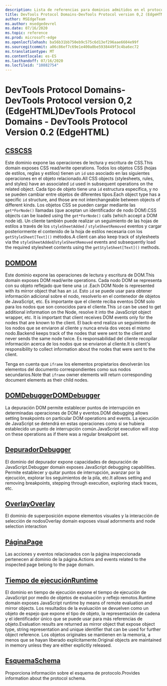 ```yaml
---
description: Lista de referencias para dominios admitidos en el protocolo Microsoft Edge DevTools, versión 0,2.
title: DevTools Protocol Domains-DevTools Protocol version 0,2 (EdgeHTML)
author: MSEdgeTeam
ms.author: msedgedevrel
ms.date: 07/16/2020
ms.topic: reference
ms.prod: microsoft-edge
ms.openlocfilehash: ba56b31bb750eb9c575c6d13ef296aae6604e99f
ms.sourcegitcommit: a06c86ef7c69e1e400a0be5938449f3c4ba6ec72
ms.translationtype: MT
ms.contentlocale: es-ES
ms.lasthandoff: 07/16/2020
ms.locfileid: "10882754"
---
```

# <span data-ttu-id="e8513-103">DevTools Protocol Domains-DevTools Protocol version 0,2 (EdgeHTML)</span><span class="sxs-lookup"><span data-stu-id="e8513-103">DevTools Protocol Domains - DevTools Protocol Version 0.2 (EdgeHTML)</span></span>  

## [<span data-ttu-id="e8513-104">CSS</span><span class="sxs-lookup"><span data-stu-id="e8513-104">CSS</span></span>](css.md)  

<span data-ttu-id="e8513-105">Este dominio expone las operaciones de lectura y escritura de CSS.</span><span class="sxs-lookup"><span data-stu-id="e8513-105">This domain exposes CSS read/write operations.</span></span> <span data-ttu-id="e8513-106">Todos los objetos CSS (hojas de estilos, reglas y estilos) tienen un `id` uso asociado en las siguientes operaciones en el objeto relacionado.</span><span class="sxs-lookup"><span data-stu-id="e8513-106">All CSS objects (stylesheets, rules, and styles) have an associated `id` used in subsequent operations on the related object.</span></span> <span data-ttu-id="e8513-107">Cada tipo de objeto tiene una `id` estructura específica, y no se pueden cambiar entre objetos de diferentes tipos.</span><span class="sxs-lookup"><span data-stu-id="e8513-107">Each object type has a specific `id` structure, and those are not interchangeable between objects of different kinds.</span></span> <span data-ttu-id="e8513-108">Los objetos CSS se pueden cargar mediante las `get*ForNode()` llamadas (que aceptan un identificador de nodo DOM).</span><span class="sxs-lookup"><span data-stu-id="e8513-108">CSS objects can be loaded using the `get*ForNode()` calls (which accept a DOM node id).</span></span> <span data-ttu-id="e8513-109">Un cliente también puede realizar un seguimiento de las hojas de estilos a través de los `styleSheetAdded` / `styleSheetRemoved` eventos y cargar posteriormente el contenido de la hoja de estilos necesaria con los `getStyleSheet[Text]()` métodos.</span><span class="sxs-lookup"><span data-stu-id="e8513-109">A client can also keep track of stylesheets via the `styleSheetAdded`/`styleSheetRemoved` events and subsequently load the required stylesheet contents using the `getStyleSheet[Text]()` methods.</span></span>
## [<span data-ttu-id="e8513-110">DOM</span><span class="sxs-lookup"><span data-stu-id="e8513-110">DOM</span></span>](dom.md)
<span data-ttu-id="e8513-111">Este dominio expone las operaciones de lectura y escritura de DOM.</span><span class="sxs-lookup"><span data-stu-id="e8513-111">This domain exposes DOM read/write operations.</span></span> <span data-ttu-id="e8513-112">Cada nodo DOM se representa con su objeto reflejado que tiene una `id` .</span><span class="sxs-lookup"><span data-stu-id="e8513-112">Each DOM Node is represented with its mirror object that has an `id`.</span></span> <span data-ttu-id="e8513-113">Esto `id` se puede usar para obtener información adicional sobre el nodo, resolverlo en el contenedor de objetos de JavaScript, etc. Es importante que el cliente reciba eventos DOM solo para los nodos que son conocidos para el cliente.</span><span class="sxs-lookup"><span data-stu-id="e8513-113">This `id` can be used to get additional information on the Node, resolve it into the JavaScript object wrapper, etc. It is important that client receives DOM events only for the nodes that are known to the client.</span></span> <span data-ttu-id="e8513-114">El back-end realiza un seguimiento de los nodos que se enviaron al cliente y nunca envía dos veces el mismo nodo.</span><span class="sxs-lookup"><span data-stu-id="e8513-114">Backend keeps track of the nodes that were sent to the client and never sends the same node twice.</span></span> <span data-ttu-id="e8513-115">Es responsabilidad del cliente recopilar información acerca de los nodos que se enviaron al cliente.</span><span class="sxs-lookup"><span data-stu-id="e8513-115">It is client's responsibility to collect information about the nodes that were sent to the client.</span></span><p><span data-ttu-id="e8513-116">Tenga en cuenta que `iframe` los elementos propietarios devolverán los elementos del documento correspondientes como sus nodos secundarios.</span><span class="sxs-lookup"><span data-stu-id="e8513-116">Note that `iframe` owner elements will return corresponding document elements as their child nodes.</span></span></p>
## [<span data-ttu-id="e8513-117">DOMDebugger</span><span class="sxs-lookup"><span data-stu-id="e8513-117">DOMDebugger</span></span>](domdebugger.md)
<span data-ttu-id="e8513-118">La depuración DOM permite establecer puntos de interrupción en determinadas operaciones de DOM y eventos.</span><span class="sxs-lookup"><span data-stu-id="e8513-118">DOM debugging allows setting breakpoints on particular DOM operations and events.</span></span> <span data-ttu-id="e8513-119">La ejecución de JavaScript se detendrá en estas operaciones como si se hubiera establecido un punto de interrupción común.</span><span class="sxs-lookup"><span data-stu-id="e8513-119">JavaScript execution will stop on these operations as if there was a regular breakpoint set.</span></span>
## [<span data-ttu-id="e8513-120">Depurador</span><span class="sxs-lookup"><span data-stu-id="e8513-120">Debugger</span></span>](debugger.md)
<span data-ttu-id="e8513-121">El dominio del depurador expone capacidades de depuración de JavaScript.</span><span class="sxs-lookup"><span data-stu-id="e8513-121">Debugger domain exposes JavaScript debugging capabilities.</span></span> <span data-ttu-id="e8513-122">Permite establecer y quitar puntos de interrupción, avanzar por la ejecución, explorar los seguimientos de la pila, etc.</span><span class="sxs-lookup"><span data-stu-id="e8513-122">It allows setting and removing breakpoints, stepping through execution, exploring stack traces, etc.</span></span>
## [<span data-ttu-id="e8513-123">Overlay</span><span class="sxs-lookup"><span data-stu-id="e8513-123">Overlay</span></span>](overlay.md)
<span data-ttu-id="e8513-124">El dominio de superposición expone elementos visuales y la interacción de selección de nodos</span><span class="sxs-lookup"><span data-stu-id="e8513-124">Overlay domain exposes visual adornments and node selection interaction</span></span>
## [<span data-ttu-id="e8513-125">Página</span><span class="sxs-lookup"><span data-stu-id="e8513-125">Page</span></span>](page.md)
<span data-ttu-id="e8513-126">Las acciones y eventos relacionados con la página inspeccionada pertenecen al dominio de la página.</span><span class="sxs-lookup"><span data-stu-id="e8513-126">Actions and events related to the inspected page belong to the page domain.</span></span>
## [<span data-ttu-id="e8513-127">Tiempo de ejecución</span><span class="sxs-lookup"><span data-stu-id="e8513-127">Runtime</span></span>](runtime.md)
<span data-ttu-id="e8513-128">El dominio en tiempo de ejecución expone el tiempo de ejecución de JavaScript por medio de objetos de evaluación y reflejo remotos.</span><span class="sxs-lookup"><span data-stu-id="e8513-128">Runtime domain exposes JavaScript runtime by means of remote evaluation and mirror objects.</span></span> <span data-ttu-id="e8513-129">Los resultados de la evaluación se devuelven como un objeto de espejo que expone el tipo de objeto, la representación de cadena y el identificador único que se puede usar para más referencias de objeto.</span><span class="sxs-lookup"><span data-stu-id="e8513-129">Evaluation results are returned as mirror object that expose object type, string representation and unique identifier that can be used for further object reference.</span></span> <span data-ttu-id="e8513-130">Los objetos originales se mantienen en la memoria, a menos que se hayan liberado explícitamente.</span><span class="sxs-lookup"><span data-stu-id="e8513-130">Original objects are maintained in memory unless they are either explicitly released.</span></span>
## [<span data-ttu-id="e8513-131">Esquema</span><span class="sxs-lookup"><span data-stu-id="e8513-131">Schema</span></span>](schema.md)
<span data-ttu-id="e8513-132">Proporciona información sobre el esquema de protocolo.</span><span class="sxs-lookup"><span data-stu-id="e8513-132">Provides information about the protocol schema.</span></span>